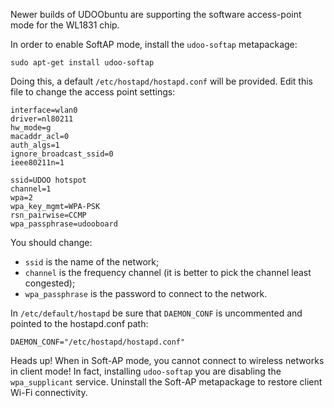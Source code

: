Newer builds of UDOObuntu are supporting the software access-point mode for the WL1831 chip.

In order to enable SoftAP mode, install the `udoo-softap` metapackage:

    sudo apt-get install udoo-softap

Doing this, a default `/etc/hostapd/hostapd.conf` will be provided. Edit this file to change the access point settings:

```
interface=wlan0           
driver=nl80211            
hw_mode=g                 
macaddr_acl=0             
auth_algs=1               
ignore_broadcast_ssid=0   
ieee80211n=1              

ssid=UDOO hotspot       
channel=1               
wpa=2                   
wpa_key_mgmt=WPA-PSK    
rsn_pairwise=CCMP       
wpa_passphrase=udooboard
```

You should change:

 * `ssid` is the name of the network;
 * `channel` is the frequency channel (it is better to pick the channel least congested);
 * `wpa_passphrase` is the password to connect to the network.

In `/etc/default/hostapd` be sure that `DAEMON_CONF` is uncommented and pointed to the hostapd.conf path:

    DAEMON_CONF="/etc/hostapd/hostapd.conf"


<span class="label label-warning">Heads up!</span> When in Soft-AP mode, you cannot connect to wireless networks in client mode! In fact, installing `udoo-softap` you are disabling the `wpa_supplicant` service. Uninstall the Soft-AP metapackage to restore client Wi-Fi connectivity.
